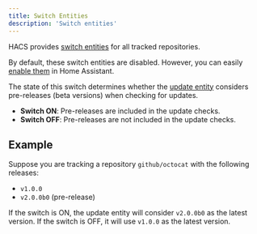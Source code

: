 ```yaml
---
title: Switch Entities
description: 'Switch entities'
---
```


HACS provides [switch entities](https://www.home-assistant.io/integrations/switch/) for all tracked repositories.

By default, these switch entities are disabled. However, you can easily [enable them](https://www.home-assistant.io/common-tasks/general/#enabling-or-disabling-elements) in Home Assistant.

The state of this switch determines whether the [update entity](./update.md) considers pre-releases (beta versions) when checking for updates.

- **Switch ON**: Pre-releases are included in the update checks.
- **Switch OFF**: Pre-releases are not included in the update checks.

## Example

Suppose you are tracking a repository `github/octocat` with the following releases:

- `v1.0.0`
- `v2.0.0b0` (pre-release)

If the switch is ON, the update entity will consider `v2.0.0b0` as the latest version. If the switch is OFF, it will use `v1.0.0` as the latest version.

